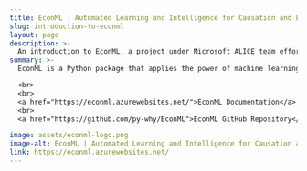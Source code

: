 ```yaml
---
title: EconML | Automated Learning and Intelligence for Causation and Economics
slug: introduction-to-econml
layout: page
description: >-
  An introduction to EconML, a project under Microsoft ALICE team effort to direct Artificial Intelligence towards economic decision making. 
summary: >-
  EconML is a Python package that applies the power of machine learning techniques to estimate individualized causal responses from observational or experimental data. The suite of estimation methods provided in EconML represents the latest advances in causal machine learning. By incorporating individual machine learning steps into interpretable causal models, these methods improve the reliability of what-if predictions and make causal analysis quicker and easier for a broad set of users.

  <br>
  <br>
  <a href="https://econml.azurewebsites.net/">EconML Documentation</a>
  <br>
  <a href="https://github.com/py-why/EconML">EconML GitHub Repository</a>

image: assets/econml-logo.png
image-alt: EconML | Automated Learning and Intelligence for Causation and Economics
link: https://econml.azurewebsites.net/
---
```

